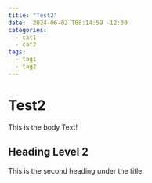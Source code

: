 ```yaml
---
title: "Test2"
date:  2024-06-02 T08:14:59 -12:30
categories:
  - cat1
  - cat2
tags:
  - tag1
  - tag2
---
```

# Test2
This is the body Text!
## Heading Level 2
This is the second heading under the title.
